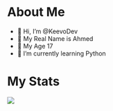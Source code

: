 # About Me

- 👋 Hi, I’m @KeevoDev
- 💞️ My Real Name is Ahmed
- 👀 My Age 17
- 🌱 I’m currently learning Python

# My Stats

![](https://komarev.com/ghpvc/?username=KeevoDev&color=blueviolet)
